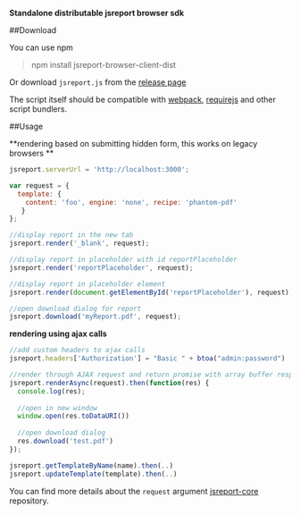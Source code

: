 **Standalone distributable jsreport browser sdk**

##Download

You can use npm
> npm install jsreport-browser-client-dist

Or download `jsreport.js` from the [release page](https://github.com/jsreport/jsreport-browser-client-dist/releases)

The script itself should be compatible with [webpack](https://webpack.github.io/), [requirejs](http://requirejs.org/) and other script bundlers.

##Usage

**rendering based on submitting hidden form, this works on legacy browsers **

```js
jsreport.serverUrl = 'http://localhost:3000';

var request = {
  template: { 
    content: 'foo', engine: 'none', recipe: 'phantom-pdf'
   }
};

//display report in the new tab
jsreport.render('_blank', request);

//display report in placeholder with id reportPlaceholder
jsreport.render('reportPlaceholder', request);

//display report in placeholder element
jsreport.render(document.getElementById('reportPlaceholder'), request);

//open download dialog for report
jsreport.download('myReport.pdf', request);
```


**rendering using ajax calls**
```js
//add custom headers to ajax calls
jsreport.headers['Authorization'] = "Basic " + btoa("admin:password")

//render through AJAX request and return promise with array buffer response
jsreport.renderAsync(request).then(function(res) {
  console.log(res);
  
  //open in new window
  window.open(res.toDataURI())
  
  //open download dialog
  res.download('test.pdf')
});

jsreport.getTemplateByName(name).then(..)
jsreport.updateTemplate(template).then(..)
```

You can find more details about the `request` argument  [jsreport-core](https://github.com/jsreport/jsreport-core) repository.

